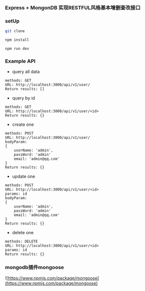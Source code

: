 ### Express + MongonDB 实现RESTFUL风格基本增删查改接口

### setUp

```bash
git clone 

npm install

npm run dev

```

### Example API

- query all data

```
methods: GET
URL: http://localhost:3000/api/v1/user/
Return results: []
```

- query by id

```
methods: GET
URL: http://localhost:3000/api/v1/user/<id>
Return results: {}
```

- create one

```
methods: POST
URL: http://localhost:3000/api/v1/user/
bodyParam: 
{
    userName: 'admin',
    passWord: 'admin'
    email: 'admin@qq.com'
}
Return results: {}
```

- update one

```
methods: POST
URL: http://localhost:3000/api/v1/user/<id>
params: id
bodyParam: 
{
    userName: 'admin',
    passWord: 'admin'
    email: 'admin@qq.com'
}
Return results: {}

```

- delete one

```
methods: DELETE
URL: http://localhost:3000/api/v1/user/<id>
params: id
Return results: {}

```

### mongodb插件mongoose
![https://www.npmjs.com/package/mongoose](https://www.npmjs.com/package/mongoose)
